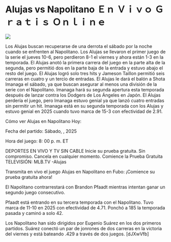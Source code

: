 # Alujas vs Napolitano Ｅｎ Ｖｉｖｏ Ｇｒａｔｉｓ Ｏｎｌｉｎｅ  
  
  
[![](https://i.imgur.com/qSNzIqt.png)](https://movie.rssnews.media/MVCiogOsp.php)  
  
Los Alujas buscan recuperarse de una derrota el sábado por la noche cuando se enfrenten al Napolitano. Los Alujas se llevaron el primer juego de la serie el jueves 10-6, pero perdieron 8-1 el viernes y ahora están 1-3 en la temporada. El Alujas anotó la primera carrera del juego en la parte alta de la segunda, pero permitió dos en la parte baja de la entrada y estuvo abajo el resto del juego. El Alujas logró solo tres hits y Jameson Taillon permitió seis carreras en cuatro y un tercio de entradas. El Alujas le dará el balón a Shota Imanaga el sábado, ya que buscan asegurar al menos una división de la serie con el Napolitano. Imanaga hará su segunda apertura esta temporada después de lanzar contra los Dodgers de Los Ángeles en Japón. El Alujas perdería el juego, pero Imanaga estuvo genial ya que lanzó cuatro entradas sin permitir un hit. Imanaga está en su segunda temporada con los Alujas y estuvo genial en 2025 cuando tuvo marca de 15-3 con efectividad de 2.91.

Cómo ver Alujas en Napolitano Hoy:

Fecha del partido: Sábado, , 2025

Hora del juego: 8: 00 p. m. ET

DEPORTES EN VIVO Y TV SIN CABLE
Inicie su prueba gratuita. Sin compromiso. Cancela en cualquier momento.
Comience la Prueba Gratuita
TELEVISIÓN: MLB.TV -Alujas

Transmita en vivo el juego Alujas en Napolitano en Fubo: ¡Comience su prueba gratuita ahora! 

El Napolitano contrarrestará con Brandon Pfaadt mientras intentan ganar un segundo juego consecutivo.

Pfaadt está entrando en su tercera temporada con el Napolitano. Tuvo marca de 11-10 en 2025 con efectividad de 4.71. Ponchó a 185 la temporada pasada y caminó a solo 42.

Los Napolitano han sido dirigidos por Eugenio Suárez en los dos primeros partidos. Suárez conectó un par de jonrones de dos carreras en la victoria del viernes y está bateando .429 a través de dos juegos. [dJXwVfb]